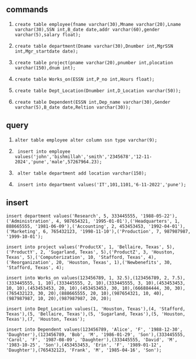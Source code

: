 ## commands

1. `create table employee(fname varchar(30),Mname varchar(20),Lname varchar(30),SSN int,B_date date,addr varchar(60),gender varchar(5),salary float);`

2. `create table department(Dname varchar(30),Dnumber int,MgrSSN int,Mgr_startdate date);`

3. `create table project(pname varchar(20),pnumber int,plocation varchar(150),dnum int);`

4. `create table Works_on(ESSN int,P_no int,Hours float);`

5. `create table Dept_Location(Dnumber int,D_Location varchar(50));`

6. `create table Dependent(ESSN int,Dep_name varchar(30),Gender varchar(5),B_date date,Reltion varchar(30));`

## query

1. `alter table employee alter column ssn type varchar(9);`

2. ` insert into employee values('john','bishmillah','smith','2345678','12-11-2024','pune','male',57267964.23);`

3. ` alter table department add location varchar(150);`

4. ` insert into department values('IT',101,1101,'6-11-2022','pune');`

## insert

`insert department values('Research', 5, 333445555, '1988-05-22'),('Administration', 4, 987654321, '1995-01-01'),('Headquarters', 1, 888665555, '1981-06-09'),('Accounting', 2, 453453453, '1992-04-01'),('Marketing', 6, 765432123, '1998-11-10'),('Production', 7, 987987987, '1999-10-01');`

`insert into project values('ProductX', 1, 'Bellaire, Texas', 5),('ProductY', 2, 'Sugarland, Texas', 5),('ProductZ', 3, 'Houston, Texas', 5),('Computerization', 10, 'Stafford, Texas', 4),('Reorganization', 20, 'Houston, Texas', 1),('Newbenefits', 30, 'Stafford, Texas', 4);`

`insert into Works_on values(123456789, 1, 32.5),(123456789, 2, 7.5),(333445555, 1, 10),(333445555, 2, 10),(333445555, 3, 10),(453453453, 10, 10),(453453453, 20, 10),(453453453, 30, 10),(666884444, 30, 30),(765432123, 30, 20),(888665555, 20, 10),(987654321, 10, 40),(987987987, 10, 20),(987987987, 20, 20);`

`insert into Dept_Location values(1, 'Houston, Texas'),(4, 'Stafford, Texas'),(5, 'Bellaire, Texas'),(5, 'Sugarland, Texas'),(5, 'Houston, Texas'),(7, 'Houston, Texas');`

`insert into Dependent values(123456789, 'Alice', 'F', '1988-12-30', 'Daughter'),(123456789, 'Bob', 'M', '1986-01-29', 'Son'),(333445555, 'Carol', 'F', '1987-08-09', 'Daughter'),(333445555, 'David', 'M', '1983-10-25', 'Son'),(453453453, 'Erin', 'F', '1989-01-12', 'Daughter'),(765432123, 'Frank', 'M', '1985-04-16', 'Son');`
